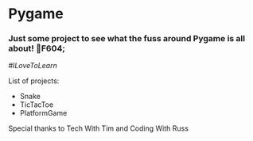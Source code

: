 <h1>Pygame</h1>
<h3>Just some project to see what the fuss around Pygame is all about! &#1F604;</h3>
<i>#ILoveToLearn</i>
<p>List of projects:</p>
<ul>
  <li>Snake</li>
  <li>TicTacToe</li>
  <li>PlatformGame</li>
</ul>
<p>Special thanks to Tech With Tim and Coding With Russ</p>
